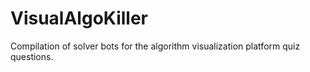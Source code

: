 # VisualAlgoKiller
Compilation of solver bots for the algorithm visualization platform quiz questions.
